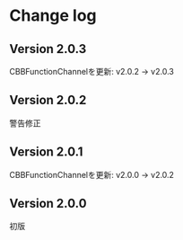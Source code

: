 # Change log

## Version 2.0.3
CBBFunctionChannelを更新: v2.0.2 -> v2.0.3

## Version 2.0.2
警告修正

## Version 2.0.1
CBBFunctionChannelを更新: v2.0.0 -> v2.0.2

## Version 2.0.0
初版
